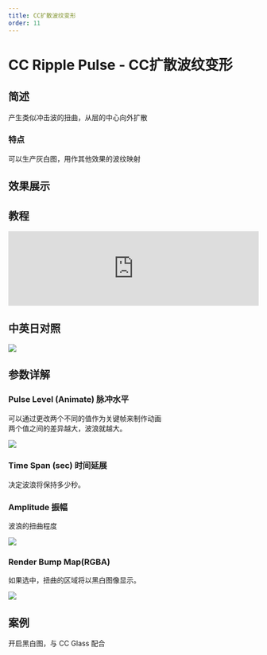 ```yaml
---
title: CC扩散波纹变形
order: 11
---
```


# CC Ripple Pulse - CC扩散波纹变形

## 简述

产生类似冲击波的扭曲，从层的中心向外扩散

### 特点

可以生产灰白图，用作其他效果的波纹映射

## 效果展示

## 教程

<iframe src="https://player.bilibili.com/player.html?bvid=BV1e34y1X7Vj&page=75&high_quality=1" width="100%" allowfullscreen="allowfullscreen" frameborder="0"></iframe>

## 中英日对照

![](https://mir.yuelili.com/user/AE/effects/AE-Effects-Distort-CC_Ripple_Pulse.png)

## 参数详解

### Pulse Level (Animate) 脉冲水平

可以通过更改两个不同的值作为关键帧来制作动画  
两个值之间的差异越大，波浪就越大。

![](https://cdn.yuelili.com/20211222181036.gif)

### Time Span (sec) 时间延展

决定波浪将保持多少秒。

### Amplitude 振幅

波浪的扭曲程度

![](https://cdn.yuelili.com/20211222181331.png)

### Render Bump Map(RGBA)

如果选中，扭曲的区域将以黑白图像显示。

![](https://cdn.yuelili.com/20211222181539.png)

## 案例

开启黑白图，与 CC Glass 配合
